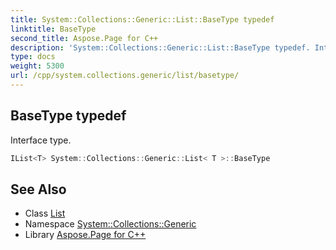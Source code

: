 ```yaml
---
title: System::Collections::Generic::List::BaseType typedef
linktitle: BaseType
second_title: Aspose.Page for C++
description: 'System::Collections::Generic::List::BaseType typedef. Interface type in C++.'
type: docs
weight: 5300
url: /cpp/system.collections.generic/list/basetype/
---
```

## BaseType typedef


Interface type.

```cpp
IList<T> System::Collections::Generic::List< T >::BaseType
```

## See Also

* Class [List](../)
* Namespace [System::Collections::Generic](../../)
* Library [Aspose.Page for C++](../../../)
